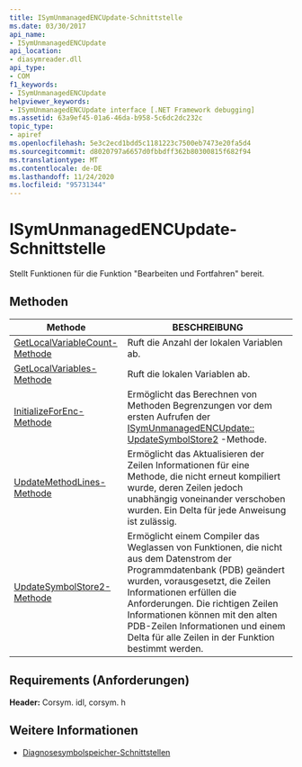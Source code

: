 ```yaml
---
title: ISymUnmanagedENCUpdate-Schnittstelle
ms.date: 03/30/2017
api_name:
- ISymUnmanagedENCUpdate
api_location:
- diasymreader.dll
api_type:
- COM
f1_keywords:
- ISymUnmanagedENCUpdate
helpviewer_keywords:
- ISymUnmanagedENCUpdate interface [.NET Framework debugging]
ms.assetid: 63a9ef45-01a6-46da-b958-5c6dc2dc232c
topic_type:
- apiref
ms.openlocfilehash: 5e3c2ecd1bdd5c1181223c7500eb7473e20fa5d4
ms.sourcegitcommit: d8020797a6657d0fbbdff362b80300815f682f94
ms.translationtype: MT
ms.contentlocale: de-DE
ms.lasthandoff: 11/24/2020
ms.locfileid: "95731344"
---
```

# <a name="isymunmanagedencupdate-interface"></a>ISymUnmanagedENCUpdate-Schnittstelle

Stellt Funktionen für die Funktion "Bearbeiten und Fortfahren" bereit.  
  
## <a name="methods"></a>Methoden  
  
|Methode|BESCHREIBUNG|  
|------------|-----------------|  
|[GetLocalVariableCount-Methode](isymunmanagedencupdate-getlocalvariablecount-method.md)|Ruft die Anzahl der lokalen Variablen ab.|  
|[GetLocalVariables-Methode](isymunmanagedencupdate-getlocalvariables-method.md)|Ruft die lokalen Variablen ab.|  
|[InitializeForEnc-Methode](isymunmanagedencupdate-initializeforenc-method.md)|Ermöglicht das Berechnen von Methoden Begrenzungen vor dem ersten Aufrufen der [ISymUnmanagedENCUpdate:: UpdateSymbolStore2](isymunmanagedencupdate-updatesymbolstore2-method.md) -Methode.|  
|[UpdateMethodLines-Methode](isymunmanagedencupdate-updatemethodlines-method.md)|Ermöglicht das Aktualisieren der Zeilen Informationen für eine Methode, die nicht erneut kompiliert wurde, deren Zeilen jedoch unabhängig voneinander verschoben wurden. Ein Delta für jede Anweisung ist zulässig.|  
|[UpdateSymbolStore2-Methode](isymunmanagedencupdate-updatesymbolstore2-method.md)|Ermöglicht einem Compiler das Weglassen von Funktionen, die nicht aus dem Datenstrom der Programmdatenbank (PDB) geändert wurden, vorausgesetzt, die Zeilen Informationen erfüllen die Anforderungen. Die richtigen Zeilen Informationen können mit den alten PDB-Zeilen Informationen und einem Delta für alle Zeilen in der Funktion bestimmt werden.|  
  
## <a name="requirements"></a>Requirements (Anforderungen)  

 **Header:** Corsym. idl, corsym. h  
  
## <a name="see-also"></a>Weitere Informationen

- [Diagnosesymbolspeicher-Schnittstellen](diagnostics-symbol-store-interfaces.md)
